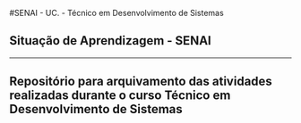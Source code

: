 #SENAI - UC. - Técnico em Desenvolvimento de Sistemas
## Situação de Aprendizagem - SENAI

---

## Repositório para arquivamento das atividades realizadas durante o curso Técnico em Desenvolvimento de Sistemas
